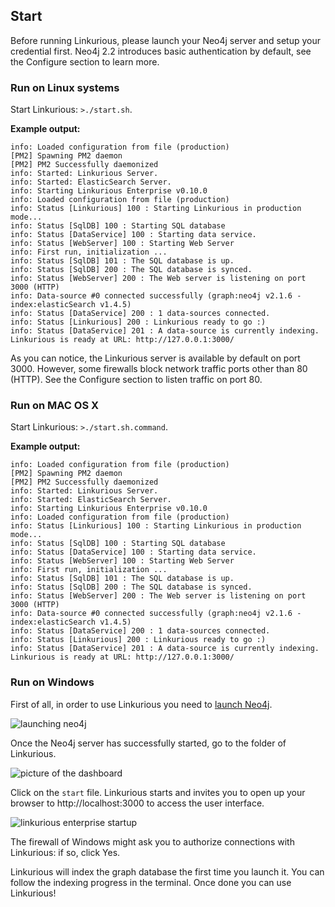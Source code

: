 ## Start

Before running Linkurious, please launch your Neo4j server and setup your credential first. Neo4j 2.2 introduces basic authentication by default, see the Configure section to learn more.

### Run on Linux systems

Start Linkurious: `>./start.sh`. 

**Example output:**
```Text
info: Loaded configuration from file (production)
[PM2] Spawning PM2 daemon
[PM2] PM2 Successfully daemonized
info: Started: Linkurious Server.
info: Started: ElasticSearch Server.
info: Starting Linkurious Enterprise v0.10.0
info: Loaded configuration from file (production)
info: Status [Linkurious] 100 : Starting Linkurious in production mode... 
info: Status [SqlDB] 100 : Starting SQL database 
info: Status [DataService] 100 : Starting data service. 
info: Status [WebServer] 100 : Starting Web Server
info: First run, initialization ...
info: Status [SqlDB] 101 : The SQL database is up.
info: Status [SqlDB] 200 : The SQL database is synced.
info: Status [WebServer] 200 : The Web server is listening on port 3000 (HTTP)
info: Data-source #0 connected successfully (graph:neo4j v2.1.6 - index:elasticSearch v1.4.5)
info: Status [DataService] 200 : 1 data-sources connected. 
info: Status [Linkurious] 200 : Linkurious ready to go :) 
info: Status [DataService] 201 : A data-source is currently indexing.
Linkurious is ready at URL: http://127.0.0.1:3000/
```

As you can notice, the Linkurious server is available by default on port 3000. However, some firewalls block network traffic ports other than 80 (HTTP). See the Configure section to listen traffic on port 80.


### Run on MAC OS X


Start Linkurious: `>./start.sh.command`. 

**Example output:** 
```Text
info: Loaded configuration from file (production)
[PM2] Spawning PM2 daemon
[PM2] PM2 Successfully daemonized
info: Started: Linkurious Server.
info: Started: ElasticSearch Server.
info: Starting Linkurious Enterprise v0.10.0
info: Loaded configuration from file (production)
info: Status [Linkurious] 100 : Starting Linkurious in production mode... 
info: Status [SqlDB] 100 : Starting SQL database 
info: Status [DataService] 100 : Starting data service. 
info: Status [WebServer] 100 : Starting Web Server
info: First run, initialization ...
info: Status [SqlDB] 101 : The SQL database is up.
info: Status [SqlDB] 200 : The SQL database is synced.
info: Status [WebServer] 200 : The Web server is listening on port 3000 (HTTP)
info: Data-source #0 connected successfully (graph:neo4j v2.1.6 - index:elasticSearch v1.4.5)
info: Status [DataService] 200 : 1 data-sources connected. 
info: Status [Linkurious] 200 : Linkurious ready to go :) 
info: Status [DataService] 201 : A data-source is currently indexing.
Linkurious is ready at URL: http://127.0.0.1:3000/
```


### Run on Windows

First of all, in order to use Linkurious you need to [launch Neo4j](http://neo4j.com/download/).


![launching neo4j](https://raw.githubusercontent.com/Linkurious/linkurious-enterprise-manual/master/screenshots/138.png)

Once the Neo4j server has successfully started, go to the folder of Linkurious.

![picture of the dashboard](https://dl.dropboxusercontent.com/s/ml00vswfi4ggipt/13.png?dl=0)

Click on the ```start``` file. Linkurious starts and invites you to open up your browser to http://localhost:3000 to access the user interface.

![linkurious enterprise startup](https://dl.dropboxusercontent.com/s/adrxil2q8ysfry5/16.png?dl=0)

<div class="alert alert-warning">
    <i class="octicon octicon-stop"></i> The firewall of Windows might ask you to authorize connections with Linkurious: if so, click Yes.
</div>

Linkurious will index the graph database the first time you launch it. You can follow the indexing progress in the terminal. Once done you can use Linkurious!


